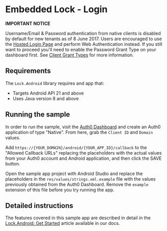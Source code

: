 # Embedded Lock - Login

**IMPORTANT NOTICE**

Username/Email & Password authentication from native clients is disabled by default for new tenants as of 8 June 2017. Users are encouraged to use the [Hosted Login Page](https://auth0.com/docs/hosted-pages/login) and perform Web Authentication instead. If you still want to proceed you'll need to enable the Password Grant Type on your dashboard first. See [Client Grant Types](https://auth0.com/docs/clients/client-grant-types) for more information.

## Requirements
The `Lock.Android` library requires and app that:
- Targets Android API 21 and above
- Uses Java version 8 and above

## Running the sample
In order to run the sample, visit the [Auth0 Dashboard](https://manage.auth0.com/dashboard/) and create an Auth0 application of type "Native". From here, grab the `Client ID` and `Domain` values. 

Add `https://{YOUR_DOMAIN}/android/{YOUR_APP_ID}/callback` to the "Allowed Callback URLs" replacing the placeholders with the actual values from your Auth0 account and Android application, and then click the SAVE button.

Open the sample app project with Android Studio and replace the placeholders in the `res/values/strings.xml.example` file with the values previously obtained from the Auth0 Dashboard. Remove the `example` extension of this file before you try running the app.
 

## Detailed instructions
The features covered in this sample app are described in detail in the [Lock.Android: Get Started](https://auth0.com/docs/libraries/lock-android) article available in our docs. 